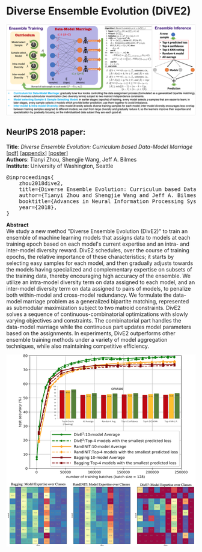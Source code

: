 # Diverse Ensemble Evolution (DiVE2)

<img src="DiVE2_summary.png">

## NeurIPS 2018 paper:

<b>Title</b>: <i>Diverse Ensemble Evolution: Curriculum based Data-Model Marriage</i> <a href="https://papers.nips.cc/paper/7831-diverse-ensemble-evolution-curriculum-data-model-marriage.pdf">[pdf]</a> <a href="https://papers.nips.cc/paper/7831-diverse-ensemble-evolution-curriculum-data-model-marriage-supplemental.zip">[appendix]</a> <a href="Diverse_Ensemble_Evolution_NeurIPS18.pdf.pdf">[poster]</a>\
<b>Authors</b>: Tianyi Zhou, Shengjie Wang, Jeff A. Bilmes\
<b>Institute</b>: University of Washington, Seattle

<pre>
@inproceedings{
    zhou2018dive2,
    title={Diverse Ensemble Evolution: Curriculum based Data-Model Marriage},
    author={Tianyi Zhou and Shengjie Wang and Jeff A. Bilmes},
    booktitle={Advances in Neural Information Processing Systems 32 (NeurIPS)},
    year={2018},
}</pre>

<b>Abstract</b>\
We study a new method "Diverse Ensemble Evolution (DivE2)" to train an ensemble of machine learning models that assigns data to models at each training epoch based on each model's current expertise and an intra- and inter-model diversity reward. DivE2 schedules, over the course of training epochs, the relative importance of these characteristics; it starts by selecting easy samples for each model, and then gradually adjusts towards the models having specialized and complementary expertise on subsets of the training data, thereby encouraging high accuracy of the ensemble. We utilize an intra-model diversity term on data assigned to each model, and an inter-model diversity term on data assigned to pairs of models, to penalize both within-model and cross-model redundancy. We formulate the data-model marriage problem as a generalized bipartite matching, represented as submodular maximization subject to two matroid constraints. DivE2 solves a sequence of continuous-combinatorial optimizations with slowly varying objectives and constraints. The combinatorial part handles the data-model marriage while the continuous part updates model parameters based on the assignments. In experiments, DivE2 outperforms other ensemble training methods under a variety of model aggregation techniques, while also maintaining competitive efficiency.

<img src="exp.png">
